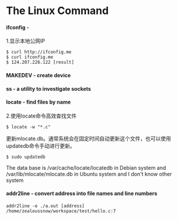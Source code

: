 # The Linux Command

#### ifconfig -

1.显示本地公网IP

	$ curl http://ifconfig.me
	$ curl ifconfig.me
	$ 124.207.226.122 [result]

#### MAKEDEV - create device

#### ss - a utility to investigate sockets

#### locate - find files by name
2.使用locate命令高效查找文件

	$ locate -w "*.c"

更新mlocate.db。通常系统会在固定时间自动更新这个文件，也可以使用updatedb命令手动进行更新。

	$ sudo updatedb

The data base is /var/cache/locate/locatedb in Debian system and /var/lib/mlocate/mlocate.db 
in Ubuntu system and I don't know other system

#### addr2line - convert address into file names and line numbers

    addr2line -e ./a.out [address]
    /home/zealoussnow/workspace/test/hello.c:7
